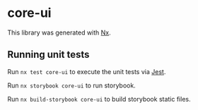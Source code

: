 # core-ui

This library was generated with [Nx](https://nx.dev).

## Running unit tests

Run `nx test core-ui` to execute the unit tests via [Jest](https://jestjs.io).

Run `nx storybook core-ui` to run storybook.

Run `nx build-storybook core-ui` to build storybook static files.
